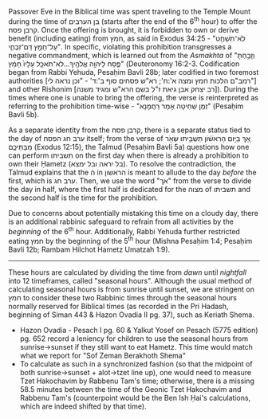 Passover Eve in the Biblical time was spent traveling to the Temple Mount during the time of בן הערבים (starts after the end of the 6<sup>th</sup> hour) to offer the קרבן פסח. Once the offering is brought, it is forbidden to own or derive benefit (including eating) from חמץ, as said in Exodus 34:25 - "לֹֽא־תִשְׁחַ֥ט עַל־חָמֵ֖ץ דַּם־זִבְחִ֑י". In specific, violating this prohibition transgresses a negative commandment, which is learned out from the *Asmakhta* of "וְזָבַ֥חְתָּ פֶּ֛סַח לַיהֹוָ֥ה אֱלֹהֶ֖יךָ...לֹא־תֹאכַ֤ל עָלָיו֙ חָמֵ֔ץ" (Deuteronomy 16:2-3. Codification began from Rabbi Yehuda, Pesaḥim Bavli 28b; later codified in two foremost authorities [רמב"ם הלכות חמץ ומצה א':ח'; רא"ש פסחים סוף ב':ד' - "וכן נראה לי"] and other Rishonim [רב יצחק אבן גיאת ז"ל בשם הרא"ש ומגיד משנה]). During the times where one is unable to bring the offering, the verse is reinterpreted as referring to the prohibition time-wise - "זְמַן שְׁחִיטָה אָמַר רַחֲמָנָא" (Pesaḥim Bavli 5b).

As a separate identity from the קרבן פסח, there is a separate status tied to the day of ערב חג הפסח itself; from the verse of אַ֚ךְ בַּיּ֣וֹם הָרִאשׁ֔וֹן תַּשְׁבִּ֥יתוּ שְּׂאֹ֖ר מִבָּתֵּיכֶ֑ם (Exodus 12:15), the Talmud (Pesaḥim Bavli 5a) questions how one can perform תשביתו on the first day when there is already a prohibition to own their Ḥametz (בל יראה ובל ימצא). To resolve the contradiction, the Talmud explains that the ה in הראשון is meant to allude to the day *before* the first, which is ערב חג. Then, we use the word "אך" from the verse to divide the day in half, where the first half is dedicated for the מצוה of תשביתו and the second half is the time for the prohibition.

Due to concerns about potentially mistaking this time on a cloudy day, there is an additional rabbinic safeguard to refrain from all activities by the *beginning* of the 6<sup>th</sup> hour. Additionally, Rabbi Yehuda further restricted eating חמץ by the beginning of the 5<sup>th</sup> hour (Mishna Pesaḥim 1:4; Pesaḥim Bavli 12b; Rambam Hilchot Hametz Umatzah 1:9).

---

These hours are calculated by dividing the time from *dawn* until *nightfall* into 12 timeframes, called "seasonal hours". Although the usual method of calculating seasonal hours is from sunrise until sunset, we are stringent on חמץ to consider these two Rabbinic times through the seasonal hours normally reserved for Biblical times (as recorded in the Pri Hadash, beginning of Siman 443 & Hazon Ovadia II pg. 37), such as Keriath Shema.
- Hazon Ovadia - Pesach I pg. 60 & Yalkut Yosef on Pesach (5775 edition) pg. 652 record a leniency for children to use the seasonal hours from sunrise->sunset if they still want to eat Hametz. This time would match what we report for "Sof Zeman Berakhoth Shema"
- To calculate as such in a synchronized fashion (so that the midpoint of both sunrise->sunset + alot->tzet line up), one would need to measure Tzet Hakochavim by Rabbenu Tam's time; otherwise, there is a missing 58.5 minutes between the time of the Geonic Tzet Hakochavim and Rabbenu Tam's (counterpoint would be the Ben Ish Ḥai's calculations, which are indeed shifted by that time).
